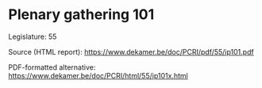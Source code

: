 # Plenary gathering 101

Legislature: 55

Source (HTML report): https://www.dekamer.be/doc/PCRI/pdf/55/ip101.pdf

PDF-formatted alternative: https://www.dekamer.be/doc/PCRI/html/55/ip101x.html


